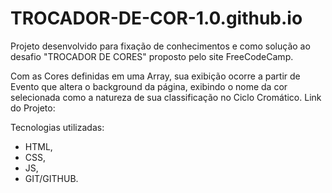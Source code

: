 # TROCADOR-DE-COR-1.0.github.io
Projeto desenvolvido para fixação de conhecimentos e como solução ao desafio "TROCADOR DE CORES" proposto pelo site FreeCodeCamp.

Com as Cores definidas em uma Array, sua exibição ocorre a partir de Evento que altera o background da página, exibindo o nome da cor selecionada como a natureza de sua classificação no Ciclo Cromático.
Link do Projeto: 


Tecnologias utilizadas:
* HTML,
* CSS, 
* JS,
* GIT/GITHUB.